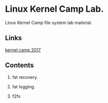Linux Kernel Camp Lab.
======================================
Linux Kernel Camp file system lab material. 

Links
-----
[kernel camp 2017](https://css.or.kr/lkc2017/)

Contents
---------------

1. fat recovery.

2. fat logging.

3. f2fs 




